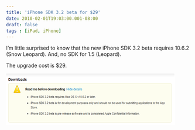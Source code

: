 ```yaml
---
title: 'iPhone SDK 3.2 beta for $29'
date: 2010-02-01T19:03:00.001-08:00
draft: false
tags : [iPad, iPhone]
---
```


I’m little surprised to know that the new iPhone SDK 3.2 beta requires 10.6.2 (Snow Leopard). And, no SDK for 1.5 (Leopard).

The upgrade cost is $29.

[![iphone3.2sdk.beta](/assets/iphone3.2sdk.beta_thumb.png "iphone3.2sdk.beta")](/assets/iphone3.2sdk.beta_thumb.png)

